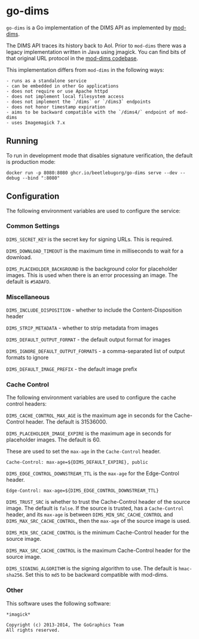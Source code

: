 # go-dims

`go-dims` is a Go implementation of the DIMS API as implemented by
[mod-dims](https://github.com/beetlebugorg/mod_dims).

The DIMS API traces its history back to Aol. Prior to `mod-dims` there was a
legacy implementation written in Java using jmagick. You can find bits of that
original URL protocol in the [mod-dims codebase](https://github.com/beetlebugorg/mod_dims/blob/master/src/mod_dims.c#L1658-L1668).

This implementation differs from `mod-dims` in the following ways:

    - runs as a standalone service
    - can be embedded in other Go applications
    - does not require or use Apache httpd
    - does not implement local filesystem access
    - does not implement the `/dims` or `/dims3` endpoints
    - does not honor timestamp expiration
    - aims to be backward compatible with the `/dims4/` endpoint of mod-dims
    - uses Imagemagick 7.x

## Running

To run in development mode that disables signature verification, the default is production mode:

```
docker run -p 8080:8080 ghcr.io/beetlebugorg/go-dims serve --dev --debug --bind ":8080"
```

## Configuration

The following environment variables are used to configure the service:

### Common Settings

`DIMS_SECRET_KEY` is the secret key for signing URLs. This is required.

`DIMS_DOWNLOAD_TIMEOUT` is the maximum time in milliseconds to wait for a download.

`DIMS_PLACEHOLDER_BACKGROUND` is the background color for placeholder images. 
This is used when there is an error processing an image. The default is `#5ADAFD`.

### Miscellaneous

`DIMS_INCLUDE_DISPOSITION` - whether to include the Content-Disposition header

`DIMS_STRIP_METADATA` - whether to strip metadata from images

`DIMS_DEFAULT_OUTPUT_FORMAT` - the default output format for images

`DIMS_IGNORE_DEFAULT_OUTPUT_FORMATS` - a comma-separated list of output formats to ignore

`DIMS_DEFAULT_IMAGE_PREFIX` - the default image prefix

### Cache Control

The following environment variables are used to configure the cache control headers:

`DIMS_CACHE_CONTROL_MAX_AGE` is the maximum age in seconds for the Cache-Control header. 
The default is 31536000.

`DIMS_PLACEHOLDER_IMAGE_EXPIRE` is the maximum age in seconds for placeholder images. The default is 60.

These are used to set the `max-age` in the `Cache-Control` header.

```
Cache-Control: max-age=${DIMS_DEFAULT_EXPIRE}, public
```

`DIMS_EDGE_CONTROL_DOWNSTREAM_TTL` is the `max-age` for the Edge-Control header.

```
Edge-Control: max-age=${DIMS_EDGE_CONTROL_DOWNSTREAM_TTL}
```

`DIMS_TRUST_SRC` is whether to trust the Cache-Control header of the source
image.  The default is `false`. If the source is trusted, has a `Cache-Control`
header, and its `max-age` is between `DIMS_MIN_SRC_CACHE_CONTROL` and
`DIMS_MAX_SRC_CACHE_CONTROL`, then the `max-age` of the source image is used.

`DIMS_MIN_SRC_CACHE_CONTROL` is the minimum Cache-Control header for the source image.

`DIMS_MAX_SRC_CACHE_CONTROL` is the maximum Cache-Control header for the source image.

`DIMS_SIGNING_ALGORITHM` is the signing algorithm to use. The default is `hmac-sha256`. 
Set this to `md5` to be backward compatible with mod-dims.

### Other

This software uses the following software:

    *imagick*

    Copyright (c) 2013-2014, The GoGraphics Team
    All rights reserved.